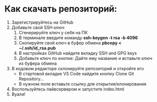 # Как скачать репозиторий:

1. Зарегистрируйтесь на GitHub 
2. Добавьте свой SSH ключ
    1. Сгенерируйте ключ у себя на ПК
    2. В терминале введите команду __ssh-keygen -t rsa -b 4096__
    3. Скопируйте свой ключ в буфер обмена __pbcopy < ~/.ssh/id_rsa.pub__
    4. В настройках GitHub найдите вкладку SSH and GPG keys
    5. Добавьте ключ по кнопке: Дайте ему название и вставьте ключ из буфера обмена
3. В кодовом редакторе склонируйте репозиторий и откройте его
    - В стартовой вкладке VS Code найдите кнопку Clone Git Repository...
    - В нужном поле вставьте ссылку для открытия/клонирования
4. Воспользуйтесь лайвсервером и запустите index.html
5. Вуаля!
